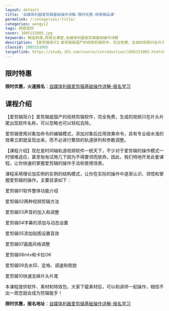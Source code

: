 ```yaml
---
layout: default
title: '自媒体利器爱剪辑基础操作详解-限时优惠-网易精品课'
permalink: /:categories/:title/
categories: wangyi2
tags: 网易提供
cover: 1005151005.jpg
keywords: 精选网课,网易云课堂,自媒体利器爱剪辑基础操作详解
description: 【爱剪辑简介】爱剪辑是国产的视频剪辑软件，完全免费，生成的视频只在片头片尾出现软件名称，可以忽略也可以轻松去除。爱剪辑使
classid: 1005151005
targetlink: https://study.163.com/course/introduction/1005151005.htm?share=1&shareId=1025206652&utm_campaign=share&utm_medium=iphoneShare&utm_source=&utm_u=1025206652
---
```


## 限时特惠

**限时优惠，火速报名**：[自媒体利器爱剪辑基础操作详解-报名学习](https://study.163.com/course/introduction/1005151005.htm?share=1&shareId=1025206652&utm_campaign=share&utm_medium=iphoneShare&utm_source=&utm_u=1025206652)

## 课程介绍

【爱剪辑简介】爱剪辑是国产的视频剪辑软件，完全免费，生成的视频只在片头片尾出现软件名称，可以忽略也可以轻松去除。

爱剪辑使用对象加命令的编辑模式，添加对象后应用效果命令，具有专业级水准的效果立即就呈现出来，而不必进行繁琐的轨道排列和参数调整。

【课程介绍】现在是时间轴轨道视频软件一统天下，不少对于爱剪辑的操作模式一时很难适应，甚至匆匆试用几下因为不得要领而放弃。因此，我们特地开发此套课程，让你快速的掌握爱剪辑的操作手法和使用场景。

课程采用理论加实例的实例的结构模式，让你在实际的操作中逐渐认识、领悟和掌握爱剪辑的操作。主要目录如下：

爱剪辑01软件整体功能介绍

爱剪辑02两种视频剪辑方法

爱剪辑03声音的加入和调整

爱剪辑04字幕的添加与动态设置

爱剪辑05添加贴图设置音效

爱剪辑07画面风格调整

爱剪辑08mtv和卡拉OK

爱剪辑09去水印、定格、调速和倒放

爱剪辑10快速去掉片头片尾



本课程提供软件、素材和特效包，大家下载素材后，可以和讲师一起操作，相信不出一周您就会成为剪辑能手！

**限时优惠，报名地址**：[自媒体利器爱剪辑基础操作详解-报名学习](https://study.163.com/course/introduction/1005151005.htm?share=1&shareId=1025206652&utm_campaign=share&utm_medium=iphoneShare&utm_source=&utm_u=1025206652)

